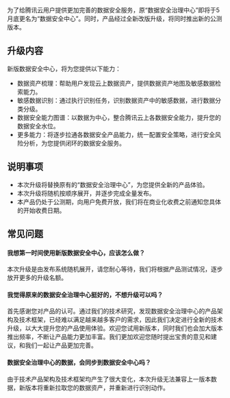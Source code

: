 
为了给腾讯云用户提供更加完善的数据安全服务，原“数据安全治理中心”即将于5月底更名为“数据安全中心”。同时，产品经过全新改版升级，将同时推出新的公测版本。

## 升级内容
新版数据安全中心，将为您提供以下能力：
- 数据资产梳理：帮助用户发现云上数据资产，提供数据资产地图及敏感数据检索能力。
- 敏感数据识别：通过执行识别任务，识别数据资产中的敏感数据，进行数据分类分级。
- 数据安全能力图谱：以数据为中心，整合腾讯云上各数据安全能力，提升您的数据安全水位。
- 更多能力：将逐步拉通各数据安全产品能力，统一配置安全策略，进行安全风险分析，为您提供闭环的数据安全服务。

## 说明事项
- 本次升级将替换原有的“数据安全治理中心”，为您提供全新的产品体验。
- 本次升级将随机按顺序展开，并逐步完成全量发布。
- 本产品仍处于公测期，向用户免费开放，我们将在商业化收费之前通知您具体的开始收费日期。

## 常见问题
#### 我想第一时间使用新版数据安全中心，应该怎么做？
本次升级是由发布系统随机展开，请您耐心等待，我们将根据产品测试情况，逐步放开更多的升级名额。 

#### 我觉得原来的数据安全治理中心挺好的，不想升级可以吗？
首先感谢您对产品的认可。通过我们的技术研究，发现数据安全治理中心的产品架构及技术框架，已经难以满足越来越多客户的需求，因此我们决定进行全新的技术升级，以大大提升您的产品使用体验。欢迎您试用新版本，同时我们也会加大版本推出频率，不断让产品能力更加丰富。我们更加欢迎您随时提出宝贵的意见和建议，和我们一起让产品更加完善。

#### 数据安全治理中心的数据，会同步到数据安全中心吗？
由于技术产品架构及技术框架均产生了很大变化，本次升级无法兼容上一版本数据，新版本将重新拉取您的数据资产，并重新进行识别动作。

 
